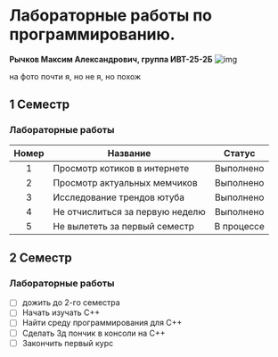 # Лабораторные работы по программированию.

**Рычков Максим Александрович, группа ИВТ-25-2Б**
![img](https://i.pinimg.com/736x/86/60/eb/8660eb2acc07bf8cdfac5a625e7fb72e.jpg)

на фото почти я, но не я, но похож

## 1 Семестр

### Лабораторные работы

|Номер|Название|Статус|
|:---:|--------|:------:|
|1|Просмотр котиков в интернете|Выполнено|
|2|Просмотр актуальных мемчиков|Выполнено|
|3|Исследование трендов ютуба|Выполнено|
|4|Не отчислиться за первую неделю|Выполнено|
|5|Не вылететь за первый семестр|В процессе|

## 2 Семестр 

### Лабораторные работы

- [ ] дожить до 2-го семестра
- [ ] Начать изучать C++
- [ ] Найти среду программирования для C++
- [ ] Сделать 3д пончик в консоли на C++
- [ ] Закончить первый курс
